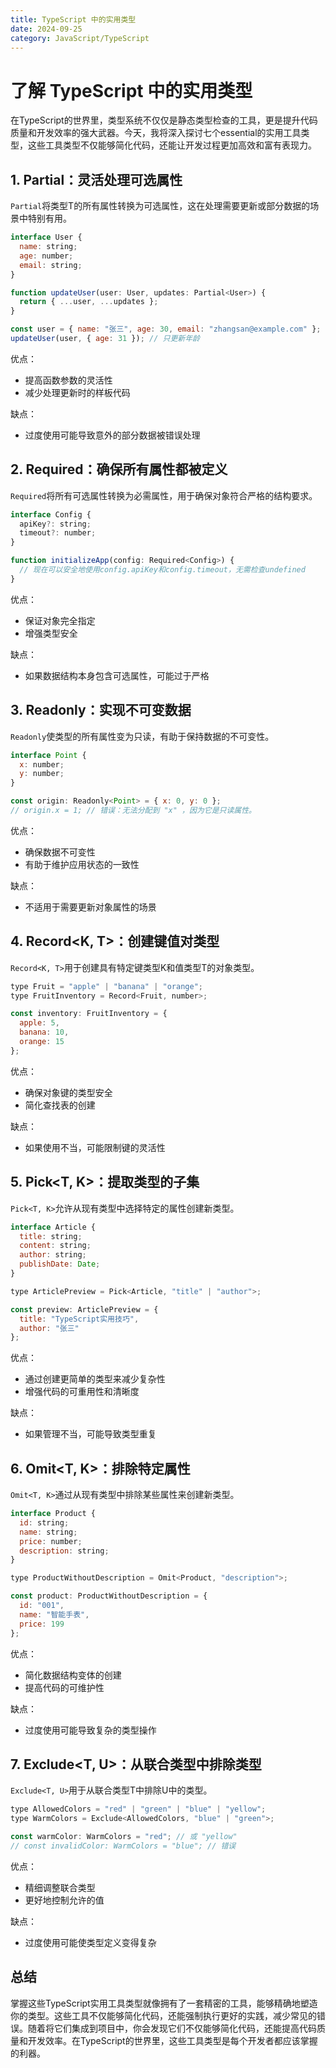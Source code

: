 ```yaml
---
title: TypeScript 中的实用类型
date: 2024-09-25
category: JavaScript/TypeScript
---
```


# 了解 TypeScript 中的实用类型

在TypeScript的世界里，类型系统不仅仅是静态类型检查的工具，更是提升代码质量和开发效率的强大武器。今天，我将深入探讨七个essential的实用工具类型，这些工具类型不仅能够简化代码，还能让开发过程更加高效和富有表现力。

## 1. Partial：灵活处理可选属性

`Partial`将类型T的所有属性转换为可选属性，这在处理需要更新或部分数据的场景中特别有用。

```javascript
interface User {
  name: string;
  age: number;
  email: string;
}

function updateUser(user: User, updates: Partial<User>) {
  return { ...user, ...updates };
}

const user = { name: "张三", age: 30, email: "zhangsan@example.com" };
updateUser(user, { age: 31 }); // 只更新年龄
```

优点：

- 提高函数参数的灵活性
- 减少处理更新时的样板代码

缺点：

- 过度使用可能导致意外的部分数据被错误处理

## 2. Required：确保所有属性都被定义

`Required`将所有可选属性转换为必需属性，用于确保对象符合严格的结构要求。

```javascript
interface Config {
  apiKey?: string;
  timeout?: number;
}

function initializeApp(config: Required<Config>) {
  // 现在可以安全地使用config.apiKey和config.timeout，无需检查undefined
}
```

优点：

- 保证对象完全指定
- 增强类型安全

缺点：

- 如果数据结构本身包含可选属性，可能过于严格

## 3. Readonly：实现不可变数据

`Readonly`使类型的所有属性变为只读，有助于保持数据的不可变性。

```javascript
interface Point {
  x: number;
  y: number;
}

const origin: Readonly<Point> = { x: 0, y: 0 };
// origin.x = 1; // 错误：无法分配到 "x" ，因为它是只读属性。
```

优点：

- 确保数据不可变性
- 有助于维护应用状态的一致性

缺点：

- 不适用于需要更新对象属性的场景

## 4. Record<K, T>：创建键值对类型

`Record<K, T>`用于创建具有特定键类型K和值类型T的对象类型。

```javascript
type Fruit = "apple" | "banana" | "orange";
type FruitInventory = Record<Fruit, number>;

const inventory: FruitInventory = {
  apple: 5,
  banana: 10,
  orange: 15
};
```

优点：

- 确保对象键的类型安全
- 简化查找表的创建

缺点：

- 如果使用不当，可能限制键的灵活性

## 5. Pick<T, K>：提取类型的子集

`Pick<T, K>`允许从现有类型中选择特定的属性创建新类型。

```javascript
interface Article {
  title: string;
  content: string;
  author: string;
  publishDate: Date;
}

type ArticlePreview = Pick<Article, "title" | "author">;

const preview: ArticlePreview = {
  title: "TypeScript实用技巧",
  author: "张三"
};
```

优点：

- 通过创建更简单的类型来减少复杂性
- 增强代码的可重用性和清晰度

缺点：

- 如果管理不当，可能导致类型重复

## 6. Omit<T, K>：排除特定属性

`Omit<T, K>`通过从现有类型中排除某些属性来创建新类型。

```javascript
interface Product {
  id: string;
  name: string;
  price: number;
  description: string;
}

type ProductWithoutDescription = Omit<Product, "description">;

const product: ProductWithoutDescription = {
  id: "001",
  name: "智能手表",
  price: 199
};
```

优点：

- 简化数据结构变体的创建
- 提高代码的可维护性

缺点：

- 过度使用可能导致复杂的类型操作

## 7. Exclude<T, U>：从联合类型中排除类型

`Exclude<T, U>`用于从联合类型T中排除U中的类型。

```javascript
type AllowedColors = "red" | "green" | "blue" | "yellow";
type WarmColors = Exclude<AllowedColors, "blue" | "green">;

const warmColor: WarmColors = "red"; // 或 "yellow"
// const invalidColor: WarmColors = "blue"; // 错误
```

优点：

- 精细调整联合类型
- 更好地控制允许的值

缺点：

- 过度使用可能使类型定义变得复杂

## 总结

掌握这些TypeScript实用工具类型就像拥有了一套精密的工具，能够精确地塑造你的类型。这些工具不仅能够简化代码，还能强制执行更好的实践，减少常见的错误。随着将它们集成到项目中，你会发现它们不仅能够简化代码，还能提高代码质量和开发效率。在TypeScript的世界里，这些工具类型是每个开发者都应该掌握的利器。
